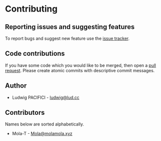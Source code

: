 # Contributing #

## Reporting issues and suggesting features ##

To report bugs and suggest new feature use the [issue tracker][issues].

[issues]: https://github.com/ludwigpacifici/modern-cpp-font-lock/issues

## Code contributions ##

If you have some code which you would like to be merged, then open a [pull request][pulls]. Please create atomic commits with descriptive commit messages.

[pulls]: https://github.com/ludwigpacifici/modern-cpp-font-lock/pulls

## Author ##

- Ludwig PACIFICI - <ludwig@lud.cc>

## Contributors ##

Names below are sorted alphabetically.

- Mola-T - <Mola@molamola.xyz>
